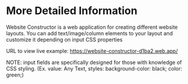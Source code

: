 # More Detailed Information

Website Constructor is a web application for creating different website layouts. You can add text/image/column elements to your layout and customize it depending on input CSS properties

URL to view live example: https://website-constructor-d1ba2.web.app/

NOTE: input fields are specifically designed for those with knowledge of CSS styling. (Ex. value: Any Text, styles: background-color: black; color: green;)
